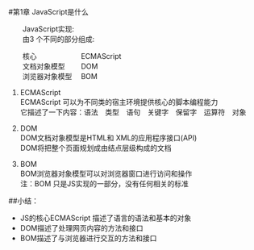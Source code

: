 #第1章  JavaScript是什么  


　　JavaScript实现:  
　　由3 个不同的部分组成:  

　　核心　　　　 　　ECMAScript  
　　文档对象模型　 　DOM  
　　浏览器对象模型 　BOM  

1. ECMAScript  
   ECMAScript 可以为不同类的宿主环境提供核心的脚本编程能力  
   它描述了一下内容：语法　类型　语句　关键字　保留字　运算符　对象
    
2. DOM  
   DOM文档对象模型是HTML和 XML的应用程序接口(API)  
   DOM将把整个页面规划成由结点层级构成的文档

3. BOM  
   BOM浏览器对象模型可以对浏览器窗口进行访问和操作  
   注：BOM 只是JS实现的一部分，没有任何相关的标准
 
 
##小结：  
 - JS的核心ECMAScript 描述了语言的语法和基本的对象
 - DOM描述了处理网页内容的方法和接口
 - BOM描述了与浏览器进行交互的方法和接口
